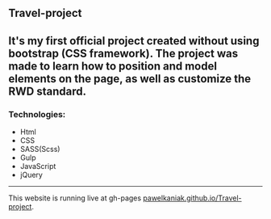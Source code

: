 ## Travel-project

It's my first official project created without using bootstrap (CSS framework).
The project was made to learn how to position and model elements on the page, as well as customize the RWD standard. 
-----------------
### Technologies:

* Html
* CSS
* SASS(Scss) 
* Gulp
* JavaScript
* jQuery

----------------
This website is running live at gh-pages [pawelkaniak.github.io/Travel-project](https://pawelkaniak.github.io/Travel-project/).